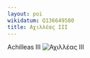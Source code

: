 ```yaml
---
layout: poi
wikidatum: Q136649580
title: Αχιλλέας ΙΙΙ 
---
```


Achilleas III
![Αχιλλέας ΙΙΙ](https://www.fractalart.gr/wp-content/uploads/2025/02/axilleasiii-3-scaled-e1738615946140.jpg) 
